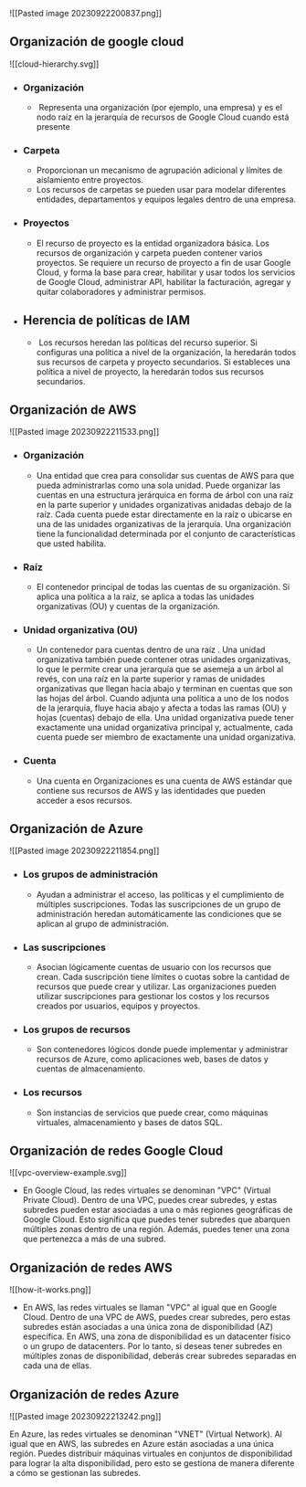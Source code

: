 ![[Pasted image 20230922200837.png]]

## Organización de google cloud

![[cloud-hierarchy.svg]]

- ### Organización
	-  Representa una organización (por ejemplo, una empresa) y es el nodo raíz en la jerarquía de recursos de Google Cloud cuando está presente
- ### Carpeta
	- Proporcionan un mecanismo de agrupación adicional y límites de aislamiento entre proyectos.
	- Los recursos de carpetas se pueden usar para modelar diferentes entidades, departamentos y equipos legales dentro de una empresa.
- ### Proyectos
	- El recurso de proyecto es la entidad organizadora básica. Los recursos de organización y carpeta pueden contener varios proyectos. Se requiere un recurso de proyecto a fin de usar Google Cloud, y forma la base para crear, habilitar y usar todos los servicios de Google Cloud, administrar API, habilitar la facturación, agregar y quitar colaboradores y administrar permisos.
- ## Herencia de políticas de IAM
	-  Los recursos heredan las políticas del recurso superior. Si configuras una política a nivel de la organización, la heredarán todos sus recursos de carpeta y proyecto secundarios. Si estableces una política a nivel de proyecto, la heredarán todos sus recursos secundarios.
## Organización de AWS

![[Pasted image 20230922211533.png]]

- ### Organización
	- Una entidad que crea para consolidar sus cuentas de AWS para que pueda administrarlas como una sola unidad. Puede organizar las cuentas en una estructura jerárquica en forma de árbol con una raíz en la parte superior y unidades organizativas anidadas debajo de la raíz. Cada cuenta puede estar directamente en la raíz o ubicarse en una de las unidades organizativas de la jerarquía. Una organización tiene la funcionalidad determinada por el conjunto de características que usted habilita.

- ### Raíz
	- El contenedor principal de todas las cuentas de su organización. Si aplica una política a la raíz, se aplica a todas las unidades organizativas (OU) y cuentas de la organización.

- ### Unidad organizativa (OU)
	- Un contenedor para cuentas dentro de una raíz . Una unidad organizativa también puede contener otras unidades organizativas, lo que le permite crear una jerarquía que se asemeja a un árbol al revés, con una raíz en la parte superior y ramas de unidades organizativas que llegan hacia abajo y terminan en cuentas que son las hojas del árbol. Cuando adjunta una política a uno de los nodos de la jerarquía, fluye hacia abajo y afecta a todas las ramas (OU) y hojas (cuentas) debajo de ella. Una unidad organizativa puede tener exactamente una unidad organizativa principal y, actualmente, cada cuenta puede ser miembro de exactamente una unidad organizativa.

- ### Cuenta
	- Una cuenta en Organizaciones es una cuenta de AWS estándar que contiene sus recursos de AWS y las identidades que pueden acceder a esos recursos.

## Organización de Azure

![[Pasted image 20230922211854.png]]

- ### **Los grupos de administración** 
	- Ayudan a administrar el acceso, las políticas y el cumplimiento de múltiples suscripciones. Todas las suscripciones de un grupo de administración heredan automáticamente las condiciones que se aplican al grupo de administración.
    
- ### **Las suscripciones** 
	- Asocian lógicamente cuentas de usuario con los recursos que crean. Cada suscripción tiene límites o cuotas sobre la cantidad de recursos que puede crear y utilizar. Las organizaciones pueden utilizar suscripciones para gestionar los costos y los recursos creados por usuarios, equipos y proyectos.
    
- ### **Los grupos de recursos**
	- Son contenedores lógicos donde puede implementar y administrar recursos de Azure, como aplicaciones web, bases de datos y cuentas de almacenamiento.
    
- ### **Los recursos**
	- Son instancias de servicios que puede crear, como máquinas virtuales, almacenamiento y bases de datos SQL.

## Organización de redes Google Cloud

![[vpc-overview-example.svg]]

- En Google Cloud, las redes virtuales se denominan "VPC" (Virtual Private Cloud). Dentro de una VPC, puedes crear subredes, y estas subredes pueden estar asociadas a una o más regiones geográficas de Google Cloud. Esto significa que puedes tener subredes que abarquen múltiples zonas dentro de una región. Además, puedes tener una zona que pertenezca a más de una subred.
## Organización de redes AWS

![[how-it-works.png]]

- En AWS, las redes virtuales se llaman "VPC" al igual que en Google Cloud. Dentro de una VPC de AWS, puedes crear subredes, pero estas subredes están asociadas a una única zona de disponibilidad (AZ) específica. En AWS, una zona de disponibilidad es un datacenter físico o un grupo de datacenters. Por lo tanto, si deseas tener subredes en múltiples zonas de disponibilidad, deberás crear subredes separadas en cada una de ellas.
## Organización de redes Azure
![[Pasted image 20230922213242.png]]

En Azure, las redes virtuales se denominan "VNET" (Virtual Network). Al igual que en AWS, las subredes en Azure están asociadas a una única región. Puedes distribuir máquinas virtuales en conjuntos de disponibilidad para lograr la alta disponibilidad, pero esto se gestiona de manera diferente a cómo se gestionan las subredes.